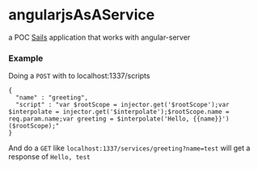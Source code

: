 # angularjsAsAService

a POC [Sails](http://sailsjs.org) application that works with angular-server




### Example

Doing a `POST` with to localhost:1337/scripts

```
{
  "name" : "greeting",
  "script" : "var $rootScope = injector.get('$rootScope');var $interpolate = injector.get('$interpolate');$rootScope.name = req.param.name;var greeting = $interpolate('Hello, {{name}}')($rootScope);"
}
``` 


And do a `GET` like `localhost:1337/services/greeting?name=test` will get a response of `Hello, test` 